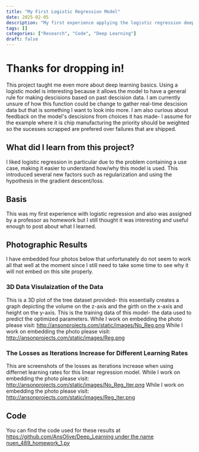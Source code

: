 ```yaml
---
title: "My First Logistic Regression Model"
date: 2025-02-05
description: "My first experience applying the logistic regression deep learning method."
tags: []
categories: ["Research", "Code", "Deep Learning"]
draft: false
---
```


# Thanks for dropping in!

This project taught me even more about deep learning basics. Using a logistic model is interesting because it allows the model to have a general rule for making descisions based on past descision data. I am currently unsure of how this function could be change to gather real-time descision data but that is something I want to look into more. I am also curious about feedback on the model's descisions from choices it has made- I assume for the example where it is chip manufacturing the priority should be weighted so the sucesses scrapped are prefered over failures that are shipped.

## What did I learn from this project?

I liked logistic regression in particular due to the problem containing a use case, making it easier to understand how/why this model is used. This introduced several new factors such as regularization and using the hypothesis in the gradient descent/loss.

## Basis

This was my first experience with logistic regression and also was assigned by a professor as homework but I still thought it was interesting and useful enough to post about what I learned.

## Photographic Results

I have embedded four photos below that unfortunately do not seem to work all that well at the moment since I still need to take some time to see why it will not embed on this site properly.

### 3D Data Visulaization of the Data

This is a 3D plot of the tree dataset provided- this essentially creates a graph depicting the volume on the z-axis and the girth on the x-axis and height on the y-axis. This is the training data of this model- the data used to predict the optimized parameters.
While I work on embedding the photo please visit: http://ansonprojects.com/static/images/No_Reg.png
While I work on embedding the photo please visit: http://ansonprojects.com/static/images/Reg.png

### The Losses as Iterations Increase for Different Learning Rates

This are screenshots of the losses as iterations increase when using differnet learning rates for this linear regression model.
While I work on embedding the photo please visit: http://ansonprojects.com/static/images/No_Reg_Iter.png
While I work on embedding the photo please visit: http://ansonprojects.com/static/images/Reg_Iter.png

## Code

You can find the code used for these results at [https://github.com/AnsOlive/Deep_Learning under the name nuen_489_homework_1.py](https://github.com/AnsOlive/Deep_Learning/blob/main/nuen_489_homework_1.py)